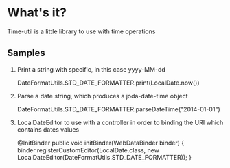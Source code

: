 What's it?
=========

Time-util is a little library to use with time operations

Samples
-------

1) Print a string with specific, in this case yyyy-MM-dd

	DateFormatUtils.STD_DATE_FORMATTER.print(LocalDate.now())

2) Parse a date string, which produces a joda-date-time object
	
	DateFormatUtils.STD_DATE_FORMATTER.parseDateTime("2014-01-01")

3) LocalDateEditor to use with a controller in order to binding the URI which contains dates values  
    
    @InitBinder
    public void initBinder(WebDataBinder binder) {
        binder.registerCustomEditor(LocalDate.class, new LocalDateEditor(DateFormatUtils.STD_DATE_FORMATTER));
    }
